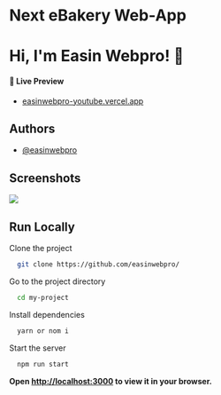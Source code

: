 # Next eBakery Web-App


# Hi, I'm Easin Webpro! 👋

#### 🔗 Live Preview
- [easinwebpro-youtube.vercel.app](https://easinwebpro-youtube.vercel.app/)


## Authors

- [@easinwebpro](https://www.github.com/easinwebpro)


## Screenshots

![](https://i.ibb.co/Y8r54DC/scereen1.png)


## Run Locally

Clone the project

```bash
  git clone https://github.com/easinwebpro/
```

Go to the project directory

```bash
  cd my-project
```

Install dependencies

```bash
  yarn or nom i
```

Start the server

```bash
  npm run start
```
**Open [http://localhost:3000](http://localhost:3000) to view it in your browser.**